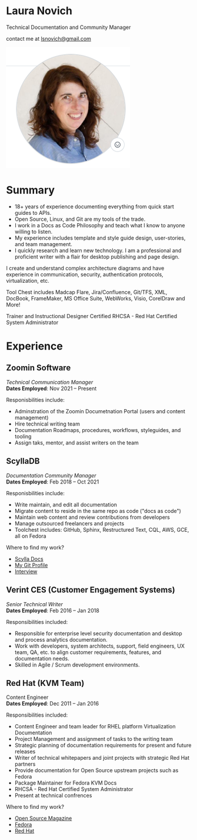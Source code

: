 # Laura Novich 

Technical Documentation and Community Manager

contact me at lsnovich@gmail.com

![headshot](headshot.png)



# Summary

- 18+ years of experience documenting everything from quick start guides to APIs. 
- Open Source, Linux, and Git are my tools of the trade. 
- I work in a Docs as Code Philosophy and teach what I know to anyone willing to listen. 
- My experience includes template and style guide design, user-stories, and team management.  
- I quickly research and learn new technology.  I am a professional and proficient writer with a flair for desktop publishing and page design.

I create and understand complex architecture diagrams and have experience in communication, security, authentication protocols, virtualization, etc. 

Tool Chest includes Madcap Flare, Jira/Confluence, Git/TFS, XML, DocBook, FrameMaker, MS Office Suite, WebWorks, Visio, CorelDraw and More!

Trainer and Instructional Designer
Certified RHCSA - Red Hat Certified System Administrator

# Experience

## Zoomin Software  
*Technical Communication Manager*  
**Dates Employed**: Nov 2021 &ndash; Present  

Responisbilities include:
* Adminstration of the Zoomin Documetnation Portal (users and content management)
* Hire technical writing team
* Documentation Roadmaps, procedures, workflows, styleguides, and tooling
* Assign taks, mentor, and assist writers on the team
## ScyllaDB   
*Documentation Community Manager*   
**Dates Employed**: Feb 2018 &ndash; Oct 2021  

Responisbilities include:
* Write maintain, and edit all documentation 
* Migrate content to reside in the same repo as code ("docs as code")
* Maintain web content and review contributions from developers
* Manage outsourced freelancers and projects
* Toolchest includes: GitHub, Sphinx, Restructured Text, CQL, AWS, GCE, all on Fedora

Where to find my work? 
* [Scylla Docs](https://docs.scylladb.com)
* [My Git Profile](https://github.com/lauranovich)
* [Interview](https://www.scylladb.com/2019/06/13/whats-hot-in-scylla-docs/)

## Verint CES (Customer Engagement Systems)  
*Senior Technical Writer*    
**Dates Employed**: Feb 2016 &ndash; Jan 2018  

Responsibilities included:
* Responsible for enterprise level security documentation and desktop and process analytics documentation. 
* Work with developers, system architects, support, field engineers, UX team, QA, etc. to align customer requirements, features, and documentation needs.
* Skilled in Agile / Scrum development environments. 

## Red Hat (KVM Team)  
Content Engineer  
**Dates Employed**: Dec 2011 &ndash; Jan 2016  

Responsibilities included:
* Content Engineer and team leader for RHEL platform Virtualization Documentation
* Project Management and assignment of tasks to the writing team
* Strategic planning of documentation requirements for present and future releases
* Writer of technical whitepapers and joint projects with strategic Red Hat partners
* Provide documentation for Open Source upstream projects such as Fedora
* Package Maintainer for Fedora KVM Docs
* RHCSA - Red Hat Certified System Administrator
* Present at technical confrences

Where to find my work?
* [Open Source Magazine](https://opensource.com/users/lnovich)
* [Fedora](https://fedoraproject.org/wiki/User:Lnovich)
* [Red Hat](https://access.redhat.com/documentation/en-us/red_hat_enterprise_linux/7/html/virtualization_getting_started_guide/index)
